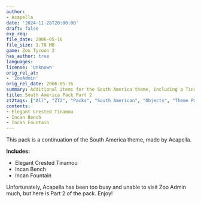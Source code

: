 ```yaml
---
author:
- Acapella
date: '2024-11-28T20:00:00'
draft: false
exp_req:
file_date: 2006-05-16
file_size: 1.78 MB
game: Zoo Tycoon 2
has_author: true
languages:
license: 'Unknown'
orig_rel_at:
- 'ZooAdmin'
orig_rel_date: 2006-05-16
summary: Additional items for the South America theme, including a Tinamou and Incan objects.
title: South America Pack Part 2
zt2tags: ["All", "ZT2", "Packs", "South American", "Objects", "Theme Packs", "Benches", "Fountains", "Animals", "Birds", "Living"]
contents:
- Elegant Crested Tinamou  
- Incan Bench  
- Incan Fountain  
---
```

This pack is a continuation of the South America theme, made by Acapella.

**Includes:**  
- Elegant Crested Tinamou  
- Incan Bench  
- Incan Fountain  

Unfortunately, Acapella has been too busy and unable to visit Zoo Admin much, but here is Part 2 of the pack. Enjoy!
